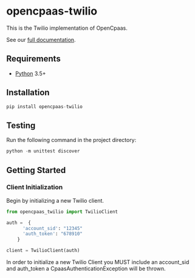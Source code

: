 # opencpaas-twilio

This is the Twilio implementation of OpenCpaas.

See our [full documentation]().

## Requirements

- [Python](https://www.python.org/downloads/) 3.5+

## Installation

```python
pip install opencpaas-twilio
```

## Testing

Run the following command in the project directory:

```python
python -m unittest discover
```
	
## Getting Started

### Client Initialization

Begin by initializing a new Twilio client. 

```python
from opencpaas_twilio import TwilioClient

auth = 	{
      'account_sid': "12345"
      'auth_token': "678910"
	}

client = TwilioClient(auth)

```

In order to initialize a new Twilio Client you MUST include an account_sid and auth_token a CpaasAuthenticationException will be thrown.
